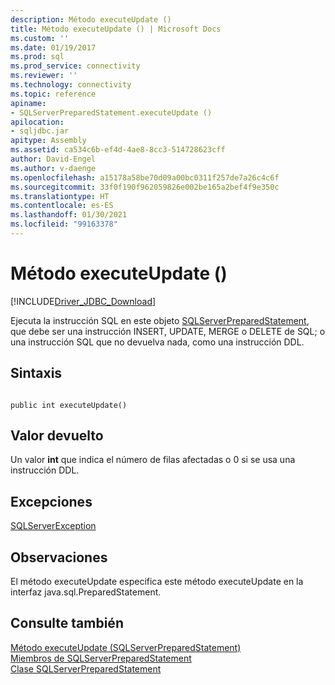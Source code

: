 ```yaml
---
description: Método executeUpdate ()
title: Método executeUpdate () | Microsoft Docs
ms.custom: ''
ms.date: 01/19/2017
ms.prod: sql
ms.prod_service: connectivity
ms.reviewer: ''
ms.technology: connectivity
ms.topic: reference
apiname:
- SQLServerPreparedStatement.executeUpdate ()
apilocation:
- sqljdbc.jar
apitype: Assembly
ms.assetid: ca534c6b-ef4d-4ae8-8cc3-514728623cff
author: David-Engel
ms.author: v-daenge
ms.openlocfilehash: a15178a58be70d09a00bc0311f257de7a26c4c6f
ms.sourcegitcommit: 33f0f190f962059826e002be165a2bef4f9e350c
ms.translationtype: HT
ms.contentlocale: es-ES
ms.lasthandoff: 01/30/2021
ms.locfileid: "99163378"
---
```

# <a name="executeupdate-method-"></a>Método executeUpdate ()
[!INCLUDE[Driver_JDBC_Download](../../../includes/driver_jdbc_download.md)]

  Ejecuta la instrucción SQL en este objeto [SQLServerPreparedStatement](../../../connect/jdbc/reference/sqlserverpreparedstatement-class.md), que debe ser una instrucción INSERT, UPDATE, MERGE o DELETE de SQL; o una instrucción SQL que no devuelva nada, como una instrucción DDL.  
  
## <a name="syntax"></a>Sintaxis  
  
```  
  
public int executeUpdate()  
```  
  
## <a name="return-value"></a>Valor devuelto  
 Un valor **int** que indica el número de filas afectadas o 0 si se usa una instrucción DDL.  
  
## <a name="exceptions"></a>Excepciones  
 [SQLServerException](../../../connect/jdbc/reference/sqlserverexception-class.md)  
  
## <a name="remarks"></a>Observaciones  
 El método executeUpdate especifica este método executeUpdate en la interfaz java.sql.PreparedStatement.  
  
## <a name="see-also"></a>Consulte también  
 [Método executeUpdate &#40;SQLServerPreparedStatement&#41;](../../../connect/jdbc/reference/executeupdate-method-sqlserverpreparedstatement.md)   
 [Miembros de SQLServerPreparedStatement](../../../connect/jdbc/reference/sqlserverpreparedstatement-members.md)   
 [Clase SQLServerPreparedStatement](../../../connect/jdbc/reference/sqlserverpreparedstatement-class.md)  
  
  
